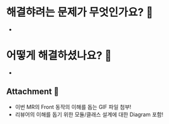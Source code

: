 # 해결햐려는 문제가 무엇인가요? 🤔

*

# 어떻게 해결하셨나요? 🔑

*

## Attachment 📸

* 이번 MR의 Front 동작의 이해를 돕는 GIF 파일 첨부!
* 리뷰어의 이해를 돕기 위한 모듈/클래스 설계에 대한 Diagram 포함!
